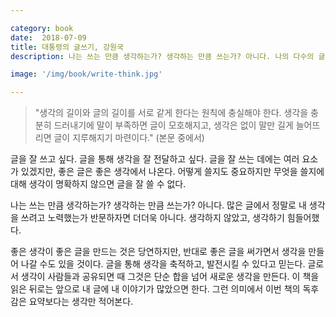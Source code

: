 ```yaml
---

category: book
date:  2018-07-09
title: 대통령의 글쓰기, 강원국
description: 나는 쓰는 만큼 생각하는가? 생각하는 만큼 쓰는가? 아니다. 나의 다수의 글은 책에 대한 요약이었다. 많은 글에서 정말로 내 생각을 쓰려고 노력했는가 반문하자면 더더욱 아니다. 생각보다 생각을 하지 않았고 생각하기 힘들어했다.

image: '/img/book/write-think.jpg'

--- 
```


> "생각의 길이와 글의 길이를 서로 같게 한다는 원칙에 충실해야 한다. 생각을 충분히 드러내기에 말이 부족하면 글이 모호해지고, 생각은 없이 말만 길게 늘어뜨리면 글이 지루해지기 마련이다." (본문 중에서) 

글을 잘 쓰고 싶다. 글을 통해 생각을 잘 전달하고 싶다. 글을 잘 쓰는 데에는 여러 요소가 있겠지만,  좋은 글은 좋은 생각에서 나온다. 어떻게 쓸지도 중요하지만 무엇을 쓸지에 대해 생각이 명확하지 않으면 글을 잘 쓸 수 없다.

나는 쓰는 만큼 생각하는가? 생각하는 만큼 쓰는가? 아니다. 많은 글에서 정말로 내 생각을 쓰려고 노력했는가 반문하자면 더더욱 아니다. 생각하지 않았고, 생각하기 힘들어했다.

좋은 생각이 좋은 글을 만드는 것은 당연하지만, 반대로 좋은 글을 써가면서 생각을 만들어 나갈 수도 있을 것이다. 글을 통해 생각을 축적하고, 발전시킬 수 있다고 믿는다. 글로서 생각이 사람들과 공유되면 때 그것은 단순 합을 넘어 새로운 생각을 만든다. 이 책을 읽은 뒤로는 앞으로 내 글에 내 이야기가 많았으면 한다. 그런 의미에서 이번 책의 독후감은 요약보다는 생각만 적어본다.
